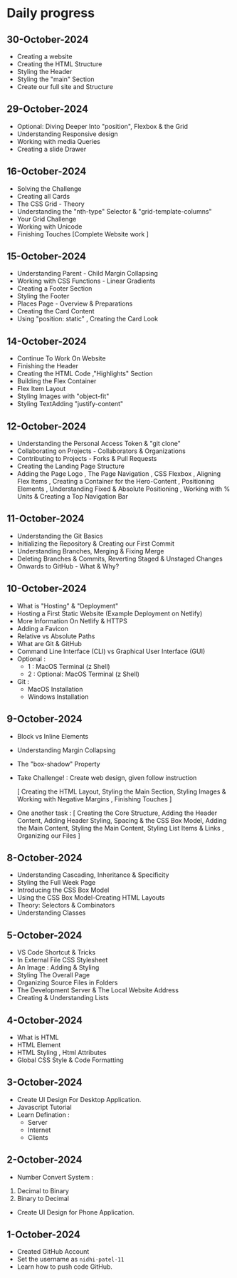 # Daily progress


## 30-October-2024
- Creating a website 
- Creating the HTML Structure
- Styling the Header
- Styling the "main" Section
- Create our full site and Structure

## 29-October-2024
- Optional: Diving Deeper Into "position", Flexbox & the Grid 
- Understanding Responsive design
- Working with media Queries
- Creating a slide Drawer

## 16-October-2024
- Solving the Challenge 
- Creating all Cards
- The CSS Grid - Theory
- Understanding the "nth-type" Selector & "grid-template-columns" 
- Your Grid Challenge
- Working with Unicode
- Finishing Touches [Complete Website work ]

## 15-October-2024
-  Understanding Parent - Child Margin Collapsing
- Working with CSS Functions - Linear Gradients
- Creating a Footer Section
- Styling the Footer 
- Places Page - Overview & Preparations 
- Creating the Card Content
- Using "position: static" , Creating the Card Look

## 14-October-2024
- Continue To Work On Website 
- Finishing the Header 
- Creating the HTML Code ,"Highlights" Section
- Building the Flex Container
- Flex Item Layout
- Styling Images with "object-fit"
- Styling TextAdding "justify-content" 

## 12-October-2024
-  Understanding the Personal Access Token & "git clone"
- Collaborating on Projects - Collaborators & Organizations
- Contributing to Projects - Forks & Pull Requests
- Creating the Landing Page Structure
- Adding the Page Logo , The Page Navigation , CSS Flexbox , Aligning Flex Items , Creating a Container for the Hero-Content , Positioning Elements , Understanding Fixed & Absolute Positioning , Working with % Units & Creating a Top Navigation Bar   

## 11-October-2024
- Understanding the Git Basics
- Initializing the Repository & Creating our First Commit 
- Understanding Branches, Merging & Fixing Merge
- Deleting Branches & Commits, Reverting Staged & Unstaged Changes
-  Onwards to GitHub - What & Why? 

## 10-October-2024
- What is "Hosting" & "Deployment"
- Hosting a First Static Website (Example Deployment on Netlify)
- More Information On Netlify & HTTPS
-  Adding a Favicon
- Relative vs Absolute Paths
- What are Git & GitHub
- Command Line Interface (CLI) vs Graphical User Interface (GUI) 
- Optional : 
  - 1 : MacOS Terminal (z Shell)  
  - 2 : Optional: MacOS Terminal (z Shell) 
- Git : 
  - MacOS Installation 
  - Windows Installation

## 9-October-2024
- Block vs Inline Elements 
- Understanding Margin Collapsing
- The "box-shadow" Property 
- Take Challenge! : Create web design, given follow instruction 

   [ Creating the HTML Layout, Styling the Main Section, Styling Images & Working with Negative Margins , Finishing Touches ] 
- One another task : [ Creating the Core Structure, Adding the Header Content, Adding Header Styling, Spacing & the CSS Box Model, Adding the Main Content, Styling the Main Content, Styling List Items & Links , Organizing our Files ]   

## 8-October-2024
- Understanding Cascading, Inheritance & Specificity
- Styling the Full Week Page
- Introducing the CSS Box Model
- Using the CSS Box Model-Creating HTML Layouts
- Theory: Selectors & Combinators
- Understanding Classes 

## 5-October-2024
- VS Code Shortcut & Tricks
- In External File CSS Stylesheet
- An Image : Adding & Styling
- Styling The Overall Page
- Organizing Source Files in Folders
- The Development Server & The Local   Website Address
- Creating & Understanding Lists

## 4-October-2024
- What is HTML
- HTML Element
- HTML Styling , Html Attributes
- Global CSS Style &  Code Formatting 

## 3-October-2024
- Create UI Design For Desktop Application.
- Javascript Tutorial
- Learn Defination :
  - Server 
  - Internet
  - Clients
  
## 2-October-2024 
- Number Convert System : 
 1. Decimal to Binary 
 2. Binary to Decimal
 - Create UI Design for Phone Application.
 
## 1-October-2024
- Created GitHub Account
- Set the username as `nidhi-patel-11`
- Learn how to push code GitHub.
